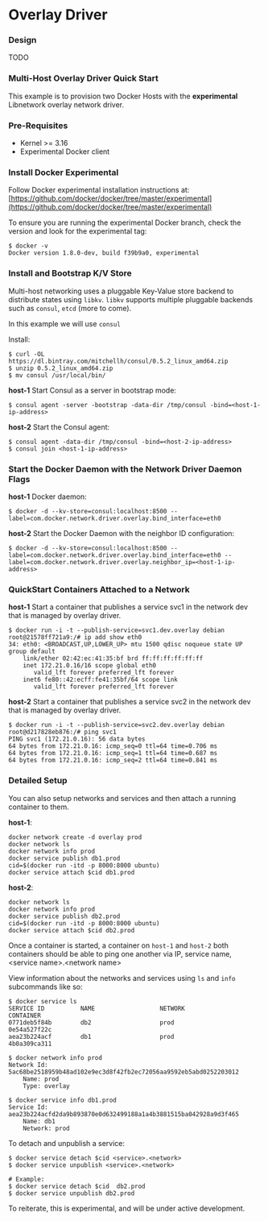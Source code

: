 # Overlay Driver

### Design
TODO

### Multi-Host Overlay Driver Quick Start

This example is to provision two Docker Hosts with the **experimental** Libnetwork overlay network driver.

### Pre-Requisites

- Kernel >= 3.16
- Experimental Docker client

### Install Docker Experimental

Follow Docker experimental installation instructions at: [https://github.com/docker/docker/tree/master/experimental](https://github.com/docker/docker/tree/master/experimental)

To ensure you are running the experimental Docker branch, check the version and look for the experimental tag:

```
$ docker -v
Docker version 1.8.0-dev, build f39b9a0, experimental
```

### Install and Bootstrap K/V Store


Multi-host networking uses a pluggable Key-Value store backend to distribute states using `libkv`.
`libkv` supports multiple pluggable backends such as `consul`, `etcd` (more to come).

In this example we will use `consul`

Install:

```
$ curl -OL https://dl.bintray.com/mitchellh/consul/0.5.2_linux_amd64.zip
$ unzip 0.5.2_linux_amd64.zip
$ mv consul /usr/local/bin/
```

**host-1** Start Consul as a server in bootstrap mode:

``` 
$ consul agent -server -bootstrap -data-dir /tmp/consul -bind=<host-1-ip-address>
```

**host-2** Start the Consul agent:

``` 
$ consul agent -data-dir /tmp/consul -bind=<host-2-ip-address>
$ consul join <host-1-ip-address>
```


### Start the Docker Daemon with the Network Driver Daemon Flags

**host-1** Docker daemon:

```
$ docker -d --kv-store=consul:localhost:8500 --label=com.docker.network.driver.overlay.bind_interface=eth0
```

**host-2** Start the Docker Daemon with the neighbor ID configuration:

```
$ docker -d --kv-store=consul:localhost:8500 --label=com.docker.network.driver.overlay.bind_interface=eth0 --label=com.docker.network.driver.overlay.neighbor_ip=<host-1-ip-address>
```

### QuickStart Containers Attached to a Network

**host-1** Start a container that publishes a service svc1 in the network dev that is managed by overlay driver.

```
$ docker run -i -t --publish-service=svc1.dev.overlay debian
root@21578ff721a9:/# ip add show eth0
34: eth0: <BROADCAST,UP,LOWER_UP> mtu 1500 qdisc noqueue state UP group default
    link/ether 02:42:ec:41:35:bf brd ff:ff:ff:ff:ff:ff
    inet 172.21.0.16/16 scope global eth0
       valid_lft forever preferred_lft forever
    inet6 fe80::42:ecff:fe41:35bf/64 scope link
       valid_lft forever preferred_lft forever
```

**host-2** Start a container that publishes a service svc2 in the network dev that is managed by overlay driver.

```
$ docker run -i -t --publish-service=svc2.dev.overlay debian
root@d217828eb876:/# ping svc1
PING svc1 (172.21.0.16): 56 data bytes
64 bytes from 172.21.0.16: icmp_seq=0 ttl=64 time=0.706 ms
64 bytes from 172.21.0.16: icmp_seq=1 ttl=64 time=0.687 ms
64 bytes from 172.21.0.16: icmp_seq=2 ttl=64 time=0.841 ms
```
### Detailed Setup

You can also setup networks and services and then attach a running container to them.

**host-1**:

```
docker network create -d overlay prod 
docker network ls
docker network info prod
docker service publish db1.prod
cid=$(docker run -itd -p 8000:8000 ubuntu)
docker service attach $cid db1.prod
```

**host-2**:

```
docker network ls
docker network info prod
docker service publish db2.prod
cid=$(docker run -itd -p 8000:8000 ubuntu)
docker service attach $cid db2.prod
```

Once a container is started, a container on `host-1` and `host-2` both containers should be able to ping one another via IP, service name, \<service name>.\<network name>


View information about the networks and services using `ls` and `info` subcommands like so:

```
$ docker service ls
SERVICE ID          NAME                  NETWORK             CONTAINER
0771deb5f84b        db2                   prod                0e54a527f22c
aea23b224acf        db1                   prod                4b0a309ca311

$ docker network info prod
Network Id: 5ac68be2518959b48ad102e9ec3d8f42fb2ec72056aa9592eb5abd0252203012
	Name: prod
	Type: overlay

$ docker service info db1.prod
Service Id: aea23b224acfd2da9b893870e0d632499188a1a4b3881515ba042928a9d3f465
	Name: db1
	Network: prod
```

To detach and unpublish a service:

```
$ docker service detach $cid <service>.<network>
$ docker service unpublish <service>.<network>

# Example:
$ docker service detach $cid  db2.prod
$ docker service unpublish db2.prod
```

To reiterate, this is experimental, and will be under active development.
